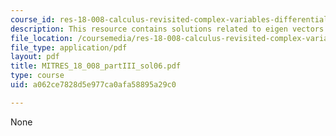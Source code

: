 ```yaml
---
course_id: res-18-008-calculus-revisited-complex-variables-differential-equations-and-linear-algebra-fall-2011
description: This resource contains solutions related to eigen vectors.
file_location: /coursemedia/res-18-008-calculus-revisited-complex-variables-differential-equations-and-linear-algebra-fall-2011/a062ce7828d5e977ca0afa58895a29c0_MITRES_18_008_partIII_sol06.pdf
file_type: application/pdf
layout: pdf
title: MITRES_18_008_partIII_sol06.pdf
type: course
uid: a062ce7828d5e977ca0afa58895a29c0

---
```

None